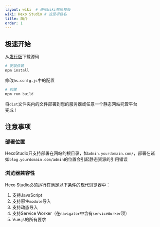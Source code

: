```yaml
---
layout: wiki  # 使用wiki布局模板
wiki: Hexo Studio # 这是项目名
title: 简介
order: 1
---
```

## 极速开始

从[发行版](https://github.com/Redish101/Hexo-Studio/releases)下载源码
```bash
# 安装依赖
npm install
```
修改`hs.confg.js`中的配置
```bash
# 构建
npm run build
```
将`dist`文件夹内的文件部署到您的服务器或任意一个静态网站托管平台  
完成！

## 注意事项

### 部署位置

HexoStudio只支持部署在网站的根目录，如`admin.yourdomain.com/`，部署在诸如`blog.yourdomain.com/admin`的位置会引起静态资源的引用错误

### 浏览器兼容性

Hexo Studio必须运行在满足以下条件的现代浏览器中：

1. 支持JavaScript
2. 支持原生`module`导入
3. 支持动态导入
4. 支持Service Worker（在`navigator`中含有`serviceWorker`项）
5. Vue.js的所有要求